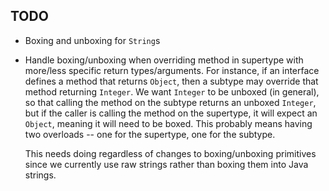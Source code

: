 ## TODO

* Boxing and unboxing for `String`s

* Handle boxing/unboxing when overriding method in supertype with more/less
  specific return types/arguments. For instance, if an interface defines a
  method that returns `Object`, then a subtype may override that method
  returning `Integer`. We want `Integer` to be unboxed (in general),
  so that calling the method on the subtype returns an unboxed `Integer`,
  but if the caller is calling the method on the supertype, it will expect
  an `Object`, meaning it will need to be boxed. This probably means having
  two overloads -- one for the supertype, one for the subtype.

  This needs doing regardless of changes to boxing/unboxing primitives since
  we currently use raw strings rather than boxing them into Java strings.